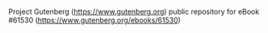 Project Gutenberg (https://www.gutenberg.org) public repository for eBook #61530 (https://www.gutenberg.org/ebooks/61530)
